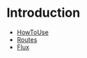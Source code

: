# Introduction

- [HowToUse](/docs/basics/HowToUse.md)
- [Routes](/docs/basics/Routes.md)
- [Flux](/docs/basics/Flux.md)
